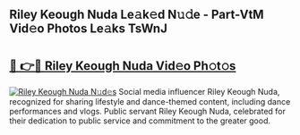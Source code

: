 ## Riley Keough Nuda Le𝚊k𝚎d N𝚞𝚍e - Part-VtM Vid𝚎o Photos Le𝚊ks TsWnJ

# <h2><a href="http://fbc0eq.evod.top/?m=Riley+Keough+Nuda">🔗 👉🔴 Riley Keough Nuda Vid𝚎o Ph𝚘t𝚘s</a></h2>

[![Riley Keough Nuda N𝚞d𝚎s](https://i.imgur.com/8V9OHl7.gif)](http://fbc0eq.evod.top/?m=Riley+Keough+Nuda)
Social media influencer Riley Keough Nuda, recognized for sharing lifestyle and dance-themed content, including dance performances and vlogs. Public servant Riley Keough Nuda, celebrated for their dedication to public service and commitment to the greater good. 
